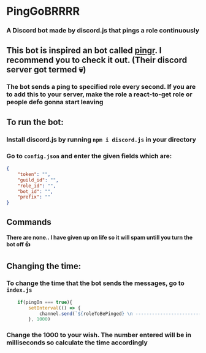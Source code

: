 # PingGoBRRRR
### A Discord bot made by discord.js that pings a role continuously

## This bot is inspired an bot called [pingr](https://github.com/gebwyd/pingr). I recommend you to check it out. (Their discord server got termed 💀)

### The bot sends a ping to specified role every second. If you are to add this to your server, make the role a react-to-get role or people defo gonna start leaving

## To run the bot:
### Install discord.js by running `npm i discord.js` in your directory
### Go to `config.json` and enter the given fields which are:
```json
{
    "token": "",
    "guild_id": "",
    "role_id": "",
    "bot_id": "",
    "prefix": ""
}
```

## Commands
#### There are none.. I have given up on life so it will spam untill you turn the bot off 👍

## Changing the time:
### To change the time that the bot sends the messages, go to `index.js`
```js
    if(pingOn === true){
        setInterval(() => {
            channel.send(`${roleToBePinged} \n ---------------------------------------------------------------------- \n Ping no: **${++i}** \n ----------------------------------------------------------------------`)
        }, 1000)
```
### Change the 1000 to your wish. The number entered will be in milliseconds so calculate the time accordingly
